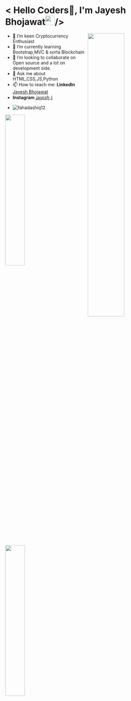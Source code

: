 ###                                                             
<h1 align="left"> < Hello Coders🚀, I'm Jayesh Bhojawat<img src="https://raw.githubusercontent.com/syedareehaquasar/syedareehaquasar/master/gifs/Hi.gif" width="30px">/></h2>
<img width="48%" img src="https://yt3.ggpht.com/a/AATXAJyoBzY3MLfXHZ8EW4X3SpL8Tkmn1sBtn3FaxA=s900-c-k-c0xffffffff-no-rj-mo" align="right"/>

- 🔭 I’m keen Cryptocurrency Enthusiast
- 🌱 I’m currently learning Bootstrap,MVC & sorta Blockchain
- 👯 I’m looking to collaborate on Open source and a lot on development side.
- 💬 Ask me about HTML,CSS,JS,Python
- 📫 How to reach me: **LinkedIn** [Jayesh Bhojawat ](https://www.linkedin.com/in/jayeshbhojawat/) 
-  **Instagram** [ʝąყɛʂɧ ⸸](https://www.instagram.com/jayesh_bhojawat/)
-  <p align="left"> <img src="https://komarev.com/ghpvc/?username=fahadashiq12&label=Profile%20views&color=0e75b6&style=flat" alt="fahadashiq12" /> </p>

<img width="35%" img src="https://github-readme-stats.vercel.app/api?username=Jayeshbhojawat&theme=radical&show_icons=true">
<img width="35%" src="https://github-readme-streak-stats.herokuapp.com/?user=Jayeshbhojawat&theme=radical&show_icons=true" />
